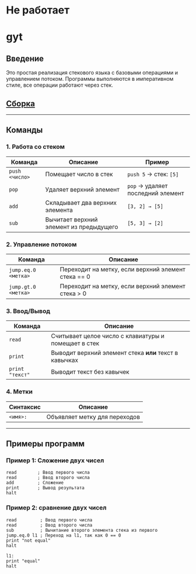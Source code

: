 # Не работает
# gyt

## Введение
Это простая реализация стекового языка с базовыми операциями и управлением потоком. Программы выполняются в императивном стиле, все операции работают через стек.

## [Сборка](https://github.com/mishakuschenko/gyt-interpreter/blob/main/run.md)
---

## Команды

### 1. Работа со стеком
| Команда | Описание | Пример |
|---------|----------|--------|
| `push <число>` | Помещает число в стек | `push 5` → стек: `[5]` |
| `pop` | Удаляет верхний элемент | `pop` → удаляет последний элемент |
| `add` | Складывает два верхних элемента | `[3, 2] → [5]` |
| `sub` | Вычитает верхний элемент из предыдущего | `[5, 3] → [2]` |

### 2. Управление потоком
| Команда | Описание |
|---------|----------|
| `jump.eq.0 <метка>` | Переходит на метку, если верхний элемент стека == 0 |
| `jump.gt.0 <метка>` | Переходит на метку, если верхний элемент стека > 0 |

### 3. Ввод/Вывод
| Команда | Описание |
|---------|----------|
| `read` | Считывает целое число с клавиатуры и помещает в стек |
| `print` | Выводит верхний элемент стека **или** текст в кавычках | 
| `print "текст"` | Выводит текст без кавычек |

### 4. Метки
| Синтаксис | Описание |
|-----------|----------|
| `<имя>:` | Объявляет метку для переходов | `loop:` |

---

## Примеры программ

### Пример 1: Сложение двух чисел
```gyt
read        ; Ввод первого числа
read        ; Ввод второго числа
add         ; Сложение
print       ; Вывод результата
halt
```

### Пример 2: сравнение двух чисел
```
read         ; Ввод первого числа     
read         ; Ввод второго числа
sub          ; Вычитание второго элемента стека из первого
jump.eq.0 l1 ; Переход на l1, так как 0 == 0
print "not equal"  
halt  

l1: 
print "equal" 
halt 
```